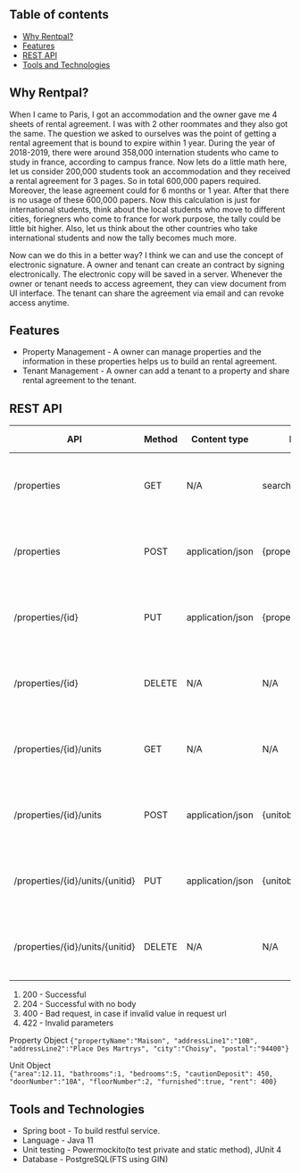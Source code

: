 ## Table of contents
* [Why Rentpal?](#why-rentpal)
* [Features](#features)
* [REST API](#rest-api)
* [Tools and Technologies](#tools-and-technologies)

## Why Rentpal?
When I came to Paris, I got an accommodation and the owner gave me 4 sheets of rental agreement. I was with 2 other roommates and they also got the same. The question we asked to ourselves was the point of getting a rental agreement that is bound to expire within 1 year. During the year of 2018-2019, there were around 358,000 internation students who came to study in france, according to campus france. Now lets do a little math here, let us consider 200,000 students took an accommodation and they received a rental agreement for 3 pages. So in total 600,000 papers required. Moreover, the lease agreement could for 6 months or 1 year. After that there is no usage of these 600,000 papers. Now this calculation is just for international students, think about the local students who move to different cities, foriegners who come to france for work purpose, the tally could be little bit higher. Also, let us think about the other countries who take international students and now the tally becomes much more. 

Now can we do this in a better way? I think we can and use the concept of electronic signature. A owner and tenant can create an contract by signing electronically. The electronic copy will be saved in a server. Whenever the owner or tenant needs to access agreement, they can view document from UI interface. The tenant can share the agreement via email and can revoke access anytime.

## Features
- Property Management - A owner can manage properties and the information in these properties helps us to build an rental agreement.
- Tenant Management - A owner can add a tenant to a property and share rental agreement to the tenant.

## REST API

| API  | Method | Content type | Parameter | Response Status | Response | 
| ------------- | ------------- | ------------- | ------------- | ------------- | ------------- |
| /properties  | GET  | N/A | searchQuery="maison" | <p>Success - 200 <br> Errors - 400</p> |[{propertyobject},{propertyobject}]|
| /properties  | POST  | application/json | {propertyobject} | <p>Success - 200 <br> Errors - 400, 422</p> |{propertyobject}|
| /properties/{id} | PUT | application/json | {propertyobject} | <p>Success - 200 <br> Errors - 400, 422</p> |{propertyobject}|
| /properties/{id}  | DELETE  | N/A | N/A | <p>Success - 204 <br> Errors - 400</p> |N/A|
|/properties/{id}/units| GET | N/A | N/A | <p>Success - 200 <br> Errors - 400</p> |[{unitobject},{unitobject}]|
|/properties/{id}/units| POST | application/json | {unitobject}| <p>Success - 200 <br> Errors - 400, 422</p> |{unitobject}|
|/properties/{id}/units/{unitid}| PUT | application/json | {unitobject} | <p>Success - 200 <br> Errors - 400, 422</p> |{unitobject}|
| /properties/{id}/units/{unitid}  | DELETE  | N/A | N/A | <p>Success - 204 <br> Errors - 400</p> |N/A|

1) 200 - Successful 
2) 204 - Successful with no body
3) 400 - Bad request, in case if invalid value in request url
4) 422 - Invalid parameters

Property Object
```{"propertyName":"Maison", "addressLine1":"10B", "addressLine2":"Place Des Martrys", "city":"Choisy", "postal":"94400"}```

Unit Object<br/>
```{"area":12.11, "bathrooms":1, "bedrooms":5, "cautionDeposit": 450, "doorNumber":"10A", "floorNumber":2, "furnished":true, "rent": 400}```

## Tools and Technologies
- Spring boot - To build restful service.
- Language - Java 11
- Unit testing - Powermockito(to test private and static method), JUnit 4
- Database - PostgreSQL(FTS using GIN)
